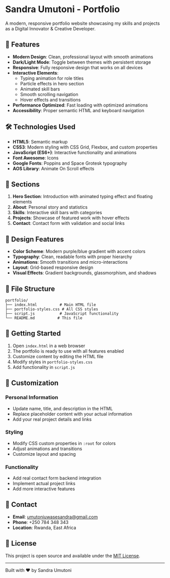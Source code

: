 # Sandra Umutoni - Portfolio

A modern, responsive portfolio website showcasing my skills and projects as a Digital Innovator & Creative Developer.

## 🚀 Features

- **Modern Design**: Clean, professional layout with smooth animations
- **Dark/Light Mode**: Toggle between themes with persistent storage
- **Responsive**: Fully responsive design that works on all devices
- **Interactive Elements**: 
  - Typing animation for role titles
  - Particle effects in hero section
  - Animated skill bars
  - Smooth scrolling navigation
  - Hover effects and transitions
- **Performance Optimized**: Fast loading with optimized animations
- **Accessibility**: Proper semantic HTML and keyboard navigation

## 🛠️ Technologies Used

- **HTML5**: Semantic markup
- **CSS3**: Modern styling with CSS Grid, Flexbox, and custom properties
- **JavaScript (ES6+)**: Interactive functionality and animations
- **Font Awesome**: Icons
- **Google Fonts**: Poppins and Space Grotesk typography
- **AOS Library**: Animate On Scroll effects

## 📱 Sections

1. **Hero Section**: Introduction with animated typing effect and floating elements
2. **About**: Personal story and statistics
3. **Skills**: Interactive skill bars with categories
4. **Projects**: Showcase of featured work with hover effects
5. **Contact**: Contact form with validation and social links

## 🎨 Design Features

- **Color Scheme**: Modern purple/blue gradient with accent colors
- **Typography**: Clean, readable fonts with proper hierarchy
- **Animations**: Smooth transitions and micro-interactions
- **Layout**: Grid-based responsive design
- **Visual Effects**: Gradient backgrounds, glassmorphism, and shadows

## 📂 File Structure

```
portfolio/
├── index.html          # Main HTML file
├── portfolio-styles.css # All CSS styles
├── script.js           # JavaScript functionality
└── README.md          # This file
```

## 🚀 Getting Started

1. Open `index.html` in a web browser
2. The portfolio is ready to use with all features enabled
3. Customize content by editing the HTML file
4. Modify styles in `portfolio-styles.css`
5. Add functionality in `script.js`

## 🎯 Customization

### Personal Information
- Update name, title, and description in the HTML
- Replace placeholder content with your actual information
- Add your real project details and links

### Styling
- Modify CSS custom properties in `:root` for colors
- Adjust animations and transitions
- Customize layout and spacing

### Functionality
- Add real contact form backend integration
- Implement actual project links
- Add more interactive features

## 📧 Contact

- **Email**: umutoniuwasesandra@gmail.com
- **Phone**: +250 784 348 343
- **Location**: Rwanda, East Africa

## 📄 License

This project is open source and available under the [MIT License](LICENSE).

---

Built with ❤️ by Sandra Umutoni
